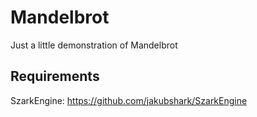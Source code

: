 # Mandelbrot
Just a little demonstration of Mandelbrot

## Requirements
SzarkEngine: https://github.com/jakubshark/SzarkEngine

